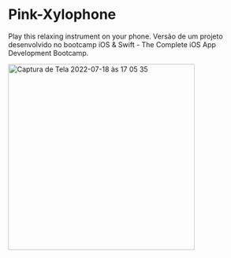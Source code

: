 # Pink-Xylophone

Play this relaxing instrument on your phone.
Versão de um projeto desenvolvido no bootcamp iOS & Swift - The Complete iOS App Development Bootcamp.

<img width="378" alt="Captura de Tela 2022-07-18 às 17 05 35" src="https://user-images.githubusercontent.com/76595905/179608313-5583a20e-2683-439d-a08b-570b35e4acf7.png">

